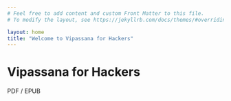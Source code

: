 ```yaml
---
# Feel free to add content and custom Front Matter to this file.
# To modify the layout, see https://jekyllrb.com/docs/themes/#overriding-theme-defaults

layout: home
title: "Welcome to Vipassana for Hackers"
---
```


# Vipassana for Hackers

PDF / EPUB
